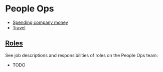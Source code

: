# People Ops

- [Spending company money](spending_company_money.md)
- [Travel](travel.md)

## [Roles](roles.md)

See job descriptions and responsibilities of roles on the People Ops team:

- TODO
